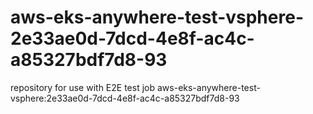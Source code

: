 # aws-eks-anywhere-test-vsphere-2e33ae0d-7dcd-4e8f-ac4c-a85327bdf7d8-93
repository for use with E2E test job aws-eks-anywhere-test-vsphere:2e33ae0d-7dcd-4e8f-ac4c-a85327bdf7d8-93
